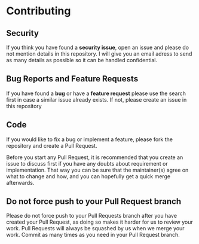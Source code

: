 # Contributing

## Security

If you think you have found a **security issue**, open an issue and please do
not mention details in this repository. I will give you an email adress to
send as many details as possible so it can be handled confidential.

## Bug Reports and Feature Requests

If you have found a **bug** or have a **feature request** please use the
search first in case a similar issue already exists. If not, please create an
issue in this repository

## Code

If you would like to fix a bug or implement a feature, please fork the
repository and create a Pull Request.

Before you start any Pull Request, it is recommended that you create an issue
to discuss first if you have any doubts about requirement or implementation.
That way you can be sure that the maintainer(s) agree on what to change and
how, and you can hopefully get a quick merge afterwards.

## Do not force push to your Pull Request branch

Please do not force push to your Pull Requests branch after you have created
your Pull Request, as doing so makes it harder for us to review your work.
Pull Requests will always be squashed by us when we merge your work. Commit as
many times as you need in your Pull Request branch.
